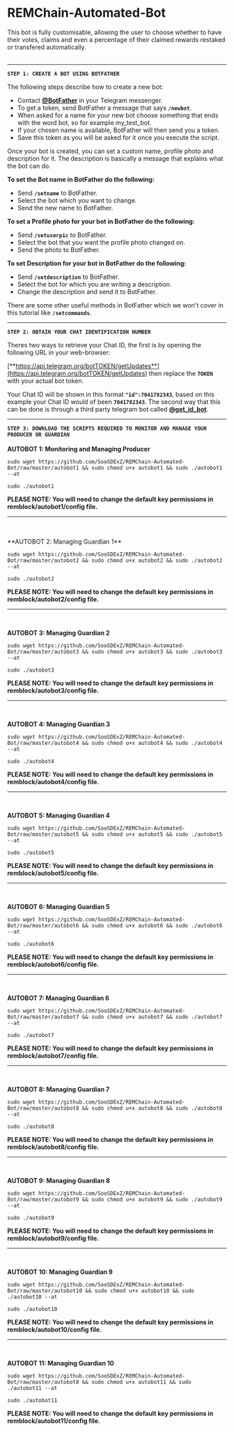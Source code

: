 # REMChain-Automated-Bot

This bot is fully customisable, allowing the user to choose whether to have their votes, claims and even a percentage of their claimed rewards restaked or transfered automatically.<br>
<br>

***

**`STEP 1: CREATE A BOT USING BOTFATHER`**

The following steps describe how to create a new bot:

* Contact [**@BotFather**](https://telegram.me/BotFather) in your Telegram messenger.
* To get a token, send BotFather a message that says **`/newbot`**.
* When asked for a name for your new bot choose something that ends with the word bot, so for example my_test_bot.
* If your chosen name is available, BotFather will then send you a token.
* Save this token as you will be asked for it once you execute the script.

Once your bot is created, you can set a custom name, profile photo and description for it. The description is basically a message that explains what the bot can do.

**To set the Bot name in BotFather do the following:**

* Send **`/setname`** to BotFather.
* Select the bot which you want to change.
* Send the new name to BotFather.

**To set a Profile photo for your bot in BotFather do the following:**

* Send **`/setuserpic`** to BotFather.
* Select the bot that you want the profile photo changed on.
* Send the photo to BotFather.

**To set Description for your bot in BotFather do the following:**

* Send **`/setdescription`** to BotFather.
* Select the bot for which you are writing a description.
* Change the description and send it to BotFather.

There are some other useful methods in BotFather which we won't cover in this tutorial like **`/setcommands`**.

***

**`STEP 2: OBTAIN YOUR CHAT IDENTIFICATION NUMBER`**

Theres two ways to retrieve your Chat ID, the first is by opening the following URL in your web-browser: 

[**https://api.telegram.org/botTOKEN/getUpdates**](https://api.telegram.org/botTOKEN/getUpdates) then replace the **`TOKEN`** with your actual bot token.

Your Chat ID will be shown in this format **`"id":7041782343`**, based on this example your Chat ID would of been **`7041782343`**. The second way that this can be done is through a third party telegram bot called [**@get_id_bot**](https://telegram.me/get_id_bot).

***

**`STEP 3: DOWNLOAD THE SCRIPTS REQUIRED TO MONITOR AND MANAGE YOUR PRODUCER OR GUARDIAN`**
<br>
<br>
**AUTOBOT 1: Monitoring and Managing Producer**

```
sudo wget https://github.com/SooSDExZ/REMChain-Automated-Bot/raw/master/autobot1 && sudo chmod u+x autobot1 && sudo ./autobot1 --at
```
```
sudo ./autobot1
```

**PLEASE NOTE: You will need to change the default key permissions in remblock/autobot1/config file.**

***

<br>
<br>
**AUTOBOT 2: Managing Guardian 1**

```
sudo wget https://github.com/SooSDExZ/REMChain-Automated-Bot/raw/master/autobot2 && sudo chmod u+x autobot2 && sudo ./autobot2 --at
```
```
sudo ./autobot2
```

**PLEASE NOTE: You will need to change the default key permissions in remblock/autobot2/config file.**

***

<br>

**AUTOBOT 3: Managing Guardian 2**

```
sudo wget https://github.com/SooSDExZ/REMChain-Automated-Bot/raw/master/autobot3 && sudo chmod u+x autobot3 && sudo ./autobot3 --at
```
```
sudo ./autobot3
```

**PLEASE NOTE: You will need to change the default key permissions in remblock/autobot3/config file.**

***

<br>

**AUTOBOT 4: Managing Guardian 3**

```
sudo wget https://github.com/SooSDExZ/REMChain-Automated-Bot/raw/master/autobot4 && sudo chmod u+x autobot4 && sudo ./autobot4 --at
```
```
sudo ./autobot4
```

**PLEASE NOTE: You will need to change the default key permissions in remblock/autobot4/config file.**

***

<br>

**AUTOBOT 5: Managing Guardian 4**

```
sudo wget https://github.com/SooSDExZ/REMChain-Automated-Bot/raw/master/autobot5 && sudo chmod u+x autobot5 && sudo ./autobot5 --at
```
```
sudo ./autobot5
```

**PLEASE NOTE: You will need to change the default key permissions in remblock/autobot5/config file.**

***

<br>

**AUTOBOT 6: Managing Guardian 5**

```
sudo wget https://github.com/SooSDExZ/REMChain-Automated-Bot/raw/master/autobot6 && sudo chmod u+x autobot6 && sudo ./autobot6 --at
```
```
sudo ./autobot6
```

**PLEASE NOTE: You will need to change the default key permissions in remblock/autobot6/config file.**

***

<br>

**AUTOBOT 7: Managing Guardian 6**

```
sudo wget https://github.com/SooSDExZ/REMChain-Automated-Bot/raw/master/autobot7 && sudo chmod u+x autobot7 && sudo ./autobot7 --at
```
```
sudo ./autobot7
```

**PLEASE NOTE: You will need to change the default key permissions in remblock/autobot7/config file.**

***

<br>

**AUTOBOT 8: Managing Guardian 7**

```
sudo wget https://github.com/SooSDExZ/REMChain-Automated-Bot/raw/master/autobot8 && sudo chmod u+x autobot8 && sudo ./autobot8 --at
```
```
sudo ./autobot8
```

**PLEASE NOTE: You will need to change the default key permissions in remblock/autobot8/config file.**

***

<br>

**AUTOBOT 9: Managing Guardian 8**

```
sudo wget https://github.com/SooSDExZ/REMChain-Automated-Bot/raw/master/autobot9 && sudo chmod u+x autobot9 && sudo ./autobot9 --at
```
```
sudo ./autobot9
```

**PLEASE NOTE: You will need to change the default key permissions in remblock/autobot9/config file.**

***

<br>

**AUTOBOT 10: Managing Guardian 9**

```
sudo wget https://github.com/SooSDExZ/REMChain-Automated-Bot/raw/master/autobot10 && sudo chmod u+x autobot10 && sudo ./autobot10 --at
```
```
sudo ./autobot10
```

**PLEASE NOTE: You will need to change the default key permissions in remblock/autobot10/config file.**

***

<br>

**AUTOBOT 11: Managing Guardian 10**

```
sudo wget https://github.com/SooSDExZ/REMChain-Automated-Bot/raw/master/autobot8 && sudo chmod u+x autobot11 && sudo ./autobot11 --at
```
```
sudo ./autobot11
```

**PLEASE NOTE: You will need to change the default key permissions in remblock/autobot11/config file.**

